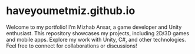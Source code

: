 # haveyoumetmiz.github.io
Welcome to my portfolio! I’m Mizhab Ansar, a game developer and Unity enthusiast. This repository showcases my projects, including 2D/3D games and mobile apps. Explore my work with Unity, C#, and other technologies. Feel free to connect for collaborations or discussions!
